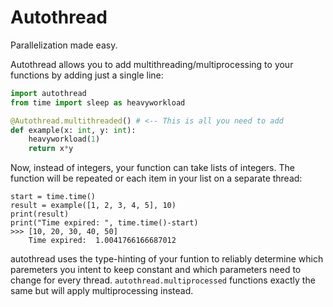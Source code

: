 # Autothread

Parallelization made easy.

Autothread allows you to add multithreading/multiprocessing to your functions by adding
just a single line:

```python
import autothread
from time import sleep as heavyworkload

@Autothread.multithreaded() # <-- This is all you need to add
def example(x: int, y: int):
    heavyworkload(1)
    return x*y
```

Now, instead of integers, your function can take lists of integers. The function will
be repeated or each item in your list on a separate thread:
```python3
start = time.time()
result = example([1, 2, 3, 4, 5], 10)
print(result)
print("Time expired: ", time.time()-start)
>>> [10, 20, 30, 40, 50]
    Time expired:  1.0041766166687012
```

autothread uses the type-hinting of your funtion to reliably determine which paremeters
you intent to keep constant and which parameters need to change for every thread.
`autothread.multiprocessed` functions exactly the same but will apply multiprocessing instead.